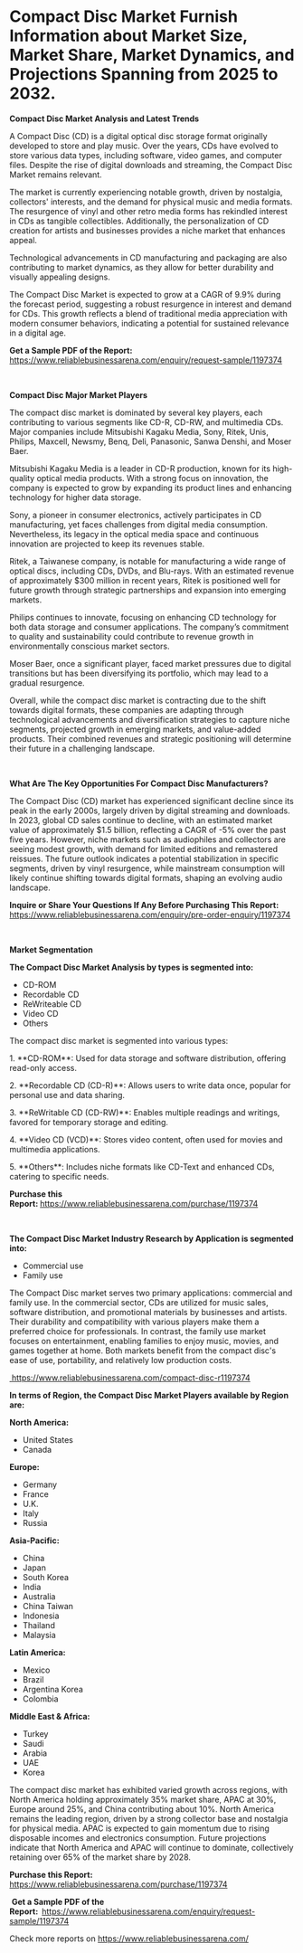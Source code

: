 <p><h1>Compact Disc Market Furnish Information about Market Size, Market Share, Market Dynamics, and Projections Spanning from 2025 to 2032.</h1></p><p><strong>Compact Disc Market Analysis and Latest Trends</strong></p>
<p><p>A Compact Disc (CD) is a digital optical disc storage format originally developed to store and play music. Over the years, CDs have evolved to store various data types, including software, video games, and computer files. Despite the rise of digital downloads and streaming, the Compact Disc Market remains relevant. </p><p>The market is currently experiencing notable growth, driven by nostalgia, collectors' interests, and the demand for physical music and media formats. The resurgence of vinyl and other retro media forms has rekindled interest in CDs as tangible collectibles. Additionally, the personalization of CD creation for artists and businesses provides a niche market that enhances appeal. </p><p>Technological advancements in CD manufacturing and packaging are also contributing to market dynamics, as they allow for better durability and visually appealing designs. </p><p>The Compact Disc Market is expected to grow at a CAGR of 9.9% during the forecast period, suggesting a robust resurgence in interest and demand for CDs. This growth reflects a blend of traditional media appreciation with modern consumer behaviors, indicating a potential for sustained relevance in a digital age.</p></p>
<p><strong>Get a Sample PDF of the Report:&nbsp;</strong> <a href="https://www.reliablebusinessarena.com/enquiry/request-sample/1197374?utm_campaign=3554&utm_medium=2&utm_source=Github&utm_content=ia&utm_term=04042025&utm_id=compact-disc">https://www.reliablebusinessarena.com/enquiry/request-sample/1197374</a></p>
<p>&nbsp;</p>
<p><strong>Compact Disc Major Market Players</strong></p>
<p><p>The compact disc market is dominated by several key players, each contributing to various segments like CD-R, CD-RW, and multimedia CDs. Major companies include Mitsubishi Kagaku Media, Sony, Ritek, Unis, Philips, Maxcell, Newsmy, Benq, Deli, Panasonic, Sanwa Denshi, and Moser Baer.</p><p>Mitsubishi Kagaku Media is a leader in CD-R production, known for its high-quality optical media products. With a strong focus on innovation, the company is expected to grow by expanding its product lines and enhancing technology for higher data storage.</p><p>Sony, a pioneer in consumer electronics, actively participates in CD manufacturing, yet faces challenges from digital media consumption. Nevertheless, its legacy in the optical media space and continuous innovation are projected to keep its revenues stable.</p><p>Ritek, a Taiwanese company, is notable for manufacturing a wide range of optical discs, including CDs, DVDs, and Blu-rays. With an estimated revenue of approximately $300 million in recent years, Ritek is positioned well for future growth through strategic partnerships and expansion into emerging markets.</p><p>Philips continues to innovate, focusing on enhancing CD technology for both data storage and consumer applications. The company’s commitment to quality and sustainability could contribute to revenue growth in environmentally conscious market sectors.</p><p>Moser Baer, once a significant player, faced market pressures due to digital transitions but has been diversifying its portfolio, which may lead to a gradual resurgence. </p><p>Overall, while the compact disc market is contracting due to the shift towards digital formats, these companies are adapting through technological advancements and diversification strategies to capture niche segments, projected growth in emerging markets, and value-added products. Their combined revenues and strategic positioning will determine their future in a challenging landscape.</p></p>
<p>&nbsp;</p>
<p><strong>What Are The Key Opportunities For Compact Disc Manufacturers?</strong></p>
<p><p>The Compact Disc (CD) market has experienced significant decline since its peak in the early 2000s, largely driven by digital streaming and downloads. In 2023, global CD sales continue to decline, with an estimated market value of approximately $1.5 billion, reflecting a CAGR of -5% over the past five years. However, niche markets such as audiophiles and collectors are seeing modest growth, with demand for limited editions and remastered reissues. The future outlook indicates a potential stabilization in specific segments, driven by vinyl resurgence, while mainstream consumption will likely continue shifting towards digital formats, shaping an evolving audio landscape.</p></p>
<p><strong>Inquire or Share Your Questions If Any Before Purchasing This Report:</strong> <a href="https://www.reliablebusinessarena.com/enquiry/pre-order-enquiry/1197374?utm_campaign=3554&utm_medium=2&utm_source=Github&utm_content=ia&utm_term=04042025&utm_id=compact-disc">https://www.reliablebusinessarena.com/enquiry/pre-order-enquiry/1197374</a></p>
<p>&nbsp;</p>
<p><strong>Market Segmentation</strong></p>
<p><strong>The Compact Disc Market Analysis by types is segmented into:</strong></p>
<p><ul><li>CD-ROM</li><li>Recordable CD</li><li>ReWriteable CD</li><li>Video CD</li><li>Others</li></ul></p>
<p><p>The compact disc market is segmented into various types: </p><p>1. **CD-ROM**: Used for data storage and software distribution, offering read-only access.</p><p>2. **Recordable CD (CD-R)**: Allows users to write data once, popular for personal use and data sharing.</p><p>3. **ReWritable CD (CD-RW)**: Enables multiple readings and writings, favored for temporary storage and editing.</p><p>4. **Video CD (VCD)**: Stores video content, often used for movies and multimedia applications.</p><p>5. **Others**: Includes niche formats like CD-Text and enhanced CDs, catering to specific needs.</p></p>
<p><strong>Purchase this Report:&nbsp;</strong><a href="https://www.reliablebusinessarena.com/purchase/1197374?utm_campaign=3554&utm_medium=2&utm_source=Github&utm_content=ia&utm_term=04042025&utm_id=compact-disc">https://www.reliablebusinessarena.com/purchase/1197374</a></p>
<p>&nbsp;</p>
<p><strong>The Compact Disc Market Industry Research by Application is segmented into:</strong></p>
<p><ul><li>Commercial use</li><li>Family use</li></ul></p>
<p><p>The Compact Disc market serves two primary applications: commercial and family use. In the commercial sector, CDs are utilized for music sales, software distribution, and promotional materials by businesses and artists. Their durability and compatibility with various players make them a preferred choice for professionals. In contrast, the family use market focuses on entertainment, enabling families to enjoy music, movies, and games together at home. Both markets benefit from the compact disc's ease of use, portability, and relatively low production costs.</p></p>
<p><a href="https://www.reliablebusinessarena.com/compact-disc-r1197374?utm_campaign=3554&utm_medium=2&utm_source=Github&utm_content=ia&utm_term=04042025&utm_id=compact-disc">&nbsp;https://www.reliablebusinessarena.com/compact-disc-r1197374</a></p>
<p><strong>In terms of Region, the Compact Disc Market Players available by Region are:</strong></p>
<p>
    <p> <strong> North America: </strong>
        <ul>
            <li>United States</li>
            <li>Canada</li>
        </ul>
        </p> 
    <p> <strong> Europe: </strong>
        <ul>
            <li>Germany</li>
            <li>France</li>
            <li>U.K.</li>
            <li>Italy</li>
            <li>Russia</li>
        </ul>
        </p> 
    <p> <strong> Asia-Pacific: </strong>
        <ul>
            <li>China</li>
            <li>Japan</li>
            <li>South Korea</li>
            <li>India</li>
            <li>Australia</li>
            <li>China Taiwan</li>
            <li>Indonesia</li>
            <li>Thailand</li>
            <li>Malaysia</li>
        </ul>
        </p> 
    <p> <strong> Latin America: </strong>
        <ul>
            <li>Mexico</li>
            <li>Brazil</li>
            <li>Argentina Korea</li>
            <li>Colombia</li>
        </ul>
        </p> 
    <p> <strong> Middle East & Africa: </strong>
        <ul>
            <li>Turkey</li>
            <li>Saudi</li>
            <li>Arabia</li>
            <li>UAE</li>
            <li>Korea</li>
        </ul>
    </p>
    </p>
<p><p>The compact disc market has exhibited varied growth across regions, with North America holding approximately 35% market share, APAC at 30%, Europe around 25%, and China contributing about 10%. North America remains the leading region, driven by a strong collector base and nostalgia for physical media. APAC is expected to gain momentum due to rising disposable incomes and electronics consumption. Future projections indicate that North America and APAC will continue to dominate, collectively retaining over 65% of the market share by 2028.</p></p>
<p><strong>Purchase this Report: </strong><a href="https://www.reliablebusinessarena.com/purchase/1197374?utm_campaign=3554&utm_medium=2&utm_source=Github&utm_content=ia&utm_term=04042025&utm_id=compact-disc">https://www.reliablebusinessarena.com/purchase/1197374</a></p>
<p>&nbsp;<strong>Get a Sample PDF of the Report:&nbsp;&nbsp;</strong><a href="https://www.reliablebusinessarena.com/enquiry/request-sample/1197374?utm_campaign=3554&utm_medium=2&utm_source=Github&utm_content=ia&utm_term=04042025&utm_id=compact-disc">https://www.reliablebusinessarena.com/enquiry/request-sample/1197374</a></p>
<p><strong></strong></p>
<p>Check more reports on <a href="https://www.reliablebusinessarena.com/?utm_campaign=3554&utm_medium=2&utm_source=Github&utm_content=ia&utm_term=04042025&utm_id=compact-disc">https://www.reliablebusinessarena.com/</a></p>